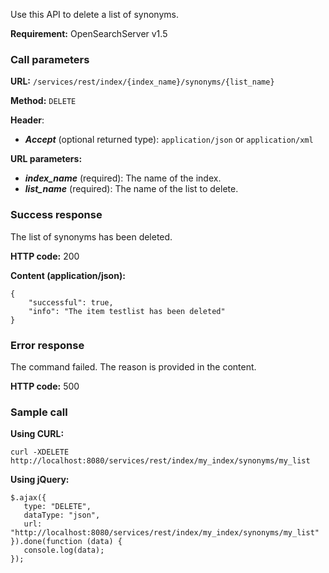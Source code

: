 Use this API to delete a list of synonyms.

**Requirement:** OpenSearchServer v1.5

### Call parameters

**URL:** ```/services/rest/index/{index_name}/synonyms/{list_name}```

**Method:** ```DELETE```

**Header**:
- _**Accept**_ (optional returned type): ```application/json``` or ```application/xml```

**URL parameters:**
- _**index_name**_ (required): The name of the index.
- _**list_name**_ (required): The name of the list to delete.

### Success response
The list of synonyms has been deleted.

**HTTP code:**
200

**Content (application/json):**

    {
        "successful": true,
        "info": "The item testlist has been deleted"
    }
    

### Error response

The command failed. The reason is provided in the content.

**HTTP code:**
500

### Sample call

**Using CURL:**

    curl -XDELETE http://localhost:8080/services/rest/index/my_index/synonyms/my_list
    

**Using jQuery:**

    $.ajax({ 
       type: "DELETE",
       dataType: "json",
       url: "http://localhost:8080/services/rest/index/my_index/synonyms/my_list"
    }).done(function (data) {
       console.log(data);
    });
    
